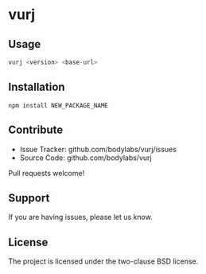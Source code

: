 # vurj


Usage
-----

```js
vurj <version> <base-url>
```

Installation
------------

```console
npm install NEW_PACKAGE_NAME
```


Contribute
----------

- Issue Tracker: github.com/bodylabs/vurj/issues
- Source Code: github.com/bodylabs/vurj

Pull requests welcome!


Support
-------

If you are having issues, please let us know.


License
-------

The project is licensed under the two-clause BSD license.
